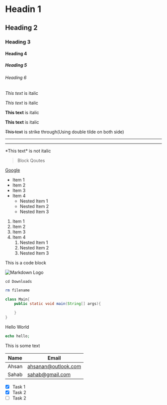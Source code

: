 <!-- Headings -->

# Headin 1

## Heading 2

### Heading 3

#### Heading 4

##### Heading 5

###### Heading 6

<!-- Italics-->

*This text* is italic

_This text_ is italic

<!-- String-->

**This text** is italic

__This text__ is italic

<!-- Strikethrough-->

~~This text~~ is strike through(Using double tilde on both side)

<!-- Horizontal Rule -->

---

___

<!-- Showing asterisks -->

\*This text\* is not italic

<!-- Block Qoutes -->

> Block Qoutes

<!-- Links -->

[Google](https://www.google.com "Google Search Engine")

<!-- Unordered List -->

* Item 1
* Item 2
* Item 3
* Item 4
  * Nested Item 1
  * Nested Item 2
  * Nested Item 3

<!-- Ordered List -->

1. Item 1
2. Item 2
3. Item 3
4. Item 4
   1. Nested Item 1
   2. Nested Item 2
   3. Nested Item 3

<!-- Inline Code Block -->

<p>This is a code block</p>

<!-- Images -->

![Markdown Logo](https://markdown-here.com/img/icon256.png)

<!-- Github Markdown -->

<!-- Code Blocks -->

```
cd Downloads
```

```bash
rm filename
```

```java
class Main{
    public static void main(String[] args){

    }
}
```

Hello World

```php
echo hello;
```

This is some text

<!-- Table -->

| Name  | Email               |
| ----- | ------------------- |
| Ahsan | ahsanan@outlook.com |
| Sahab | sahab@gmail.com     |

<!-- Task Lists-->

* [x] Task 1
* [x] Task 2
* [ ] Task 2